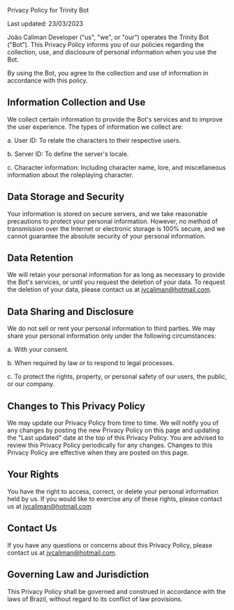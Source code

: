 Privacy Policy for Trinity Bot

Last updated: 23/03/2023

João Caliman Developer ("us", "we", or "our") operates the Trinity Bot ("Bot"). This Privacy Policy informs you of our policies regarding the collection, use, and disclosure of personal information when you use the Bot.

By using the Bot, you agree to the collection and use of information in accordance with this policy.

## Information Collection and Use

We collect certain information to provide the Bot's services and to improve the user experience. The types of information we collect are:

a. User ID: To relate the characters to their respective users.

b. Server ID: To define the server's locale.

c. Character information: Including character name, lore, and miscellaneous information about the roleplaying character.

## Data Storage and Security

Your information is stored on secure servers, and we take reasonable precautions to protect your personal information. However, no method of transmission over the Internet or electronic storage is 100% secure, and we cannot guarantee the absolute security of your personal information.

## Data Retention

We will retain your personal information for as long as necessary to provide the Bot's services, or until you request the deletion of your data. To request the deletion of your data, please contact us at jvcaliman@hotmail.com.

## Data Sharing and Disclosure

We do not sell or rent your personal information to third parties. We may share your personal information only under the following circumstances:

a. With your consent.

b. When required by law or to respond to legal processes.

c. To protect the rights, property, or personal safety of our users, the public, or our company.

## Changes to This Privacy Policy

We may update our Privacy Policy from time to time. We will notify you of any changes by posting the new Privacy Policy on this page and updating the "Last updated" date at the top of this Privacy Policy. You are advised to review this Privacy Policy periodically for any changes. Changes to this Privacy Policy are effective when they are posted on this page.

## Your Rights

You have the right to access, correct, or delete your personal information held by us. If you would like to exercise any of these rights, please contact us at jvcaliman@hotmail.com

## Contact Us

If you have any questions or concerns about this Privacy Policy, please contact us at jvcaliman@hotmail.com.

## Governing Law and Jurisdiction

This Privacy Policy shall be governed and construed in accordance with the laws of Brazil, without regard to its conflict of law provisions.
